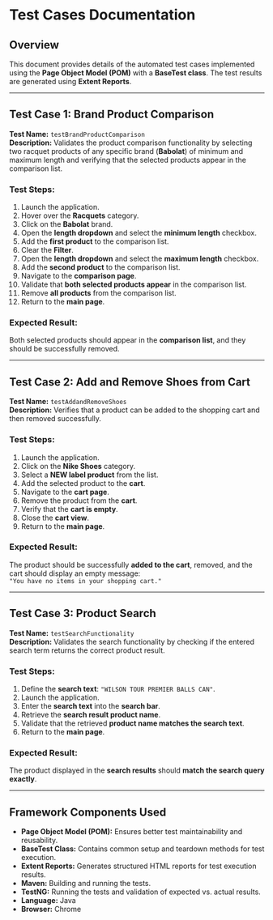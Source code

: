# Test Cases Documentation

## Overview
This document provides details of the automated test cases implemented using the **Page Object Model (POM)** with a **BaseTest class**. The test results are generated using **Extent Reports**.

---

## Test Case 1: Brand Product Comparison

**Test Name:** `testBrandProductComparison`  
**Description:** Validates the product comparison functionality by selecting two racquet products of any specific brand (**Babolat**) of minimum and maximum length and verifying that the selected products appear in the comparison list.

### **Test Steps:**
1. Launch the application.
2. Hover over the **Racquets** category.
3. Click on the **Babolat** brand.
4. Open the **length dropdown** and select the **minimum length** checkbox.
5. Add the **first product** to the comparison list.
6. Clear the **Filter**.
7. Open the **length dropdown** and select the **maximum length** checkbox.
8. Add the **second product** to the comparison list.
9. Navigate to the **comparison page**.
10. Validate that **both selected products appear** in the comparison list.
11. Remove **all products** from the comparison list.
12. Return to the **main page**.

### **Expected Result:**
Both selected products should appear in the **comparison list**, and they should be successfully removed.

---

## Test Case 2: Add and Remove Shoes from Cart

**Test Name:** `testAddandRemoveShoes`  
**Description:** Verifies that a product can be added to the shopping cart and then removed successfully.

### **Test Steps:**
1. Launch the application.
2. Click on the **Nike Shoes** category.
3. Select a **NEW label product** from the list.
4. Add the selected product to the **cart**.
5. Navigate to the **cart page**.
6. Remove the product from the **cart**.
7. Verify that the **cart is empty**.
8. Close the **cart view**.
9. Return to the **main page**.

### **Expected Result:**
The product should be successfully **added to the cart**, removed, and the cart should display an empty message:  
`"You have no items in your shopping cart."`

---

## Test Case 3: Product Search

**Test Name:** `testSearchFunctionality`  
**Description:** Validates the search functionality by checking if the entered search term returns the correct product result.

### **Test Steps:**
1. Define the **search text**: `"WILSON TOUR PREMIER BALLS CAN"`.
2. Launch the application.
3. Enter the **search text** into the **search bar**.
4. Retrieve the **search result product name**.
5. Validate that the retrieved **product name matches the search text**.
6. Return to the **main page**.

### **Expected Result:**
The product displayed in the **search results** should **match the search query exactly**.

---

## **Framework Components Used**
- **Page Object Model (POM):** Ensures better test maintainability and reusability.
- **BaseTest Class:** Contains common setup and teardown methods for test execution.
- **Extent Reports:** Generates structured HTML reports for test execution results.
- **Maven:** Building and running the tests.
- **TestNG:** Running the tests and validation of expected vs. actual results.
- **Language:** Java  
- **Browser:** Chrome
